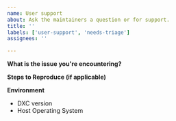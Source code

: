 ```yaml
---
name: User support
about: Ask the maintainers a question or for support.
title: ''
labels: ['user-support', 'needs-triage']
assignees: ''

---
```


**What is the issue you're encountering?**
<!--- Please provide a few sentences describing the issue you encountered. --->

**Steps to Reproduce (if applicable)**
<!--- If you're encountering a problem, please provide a description of how you
got to the state you're in. If possible please provide source and tool command
line options. If the issue reproduces on Compiler Explorer
(https://godbolt.org/) or Shader Playground
(https://shader-playground.timjones.io/) please provide a link. If the source is
split across multiple files, please preprocess into a single file using DXC's 
command line `-P -Fi <path>`.--->


**Environment**
- DXC version <!-- replace with the output of 'dxc --version' -->
- Host Operating System <!--- Host operating system and version --->

<!--- If this is a build issue please include CMake version, compiler and
version, and the CMake invocation used to configure your build directory. --->
